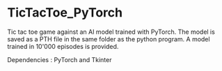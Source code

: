 # TicTacToe_PyTorch

Tic tac toe game against an AI model trained with PyTorch.
The model is saved as a PTH file in the same folder as the python program. A model trained in 10'000 episodes is provided.

Dependencies : PyTorch and Tkinter
